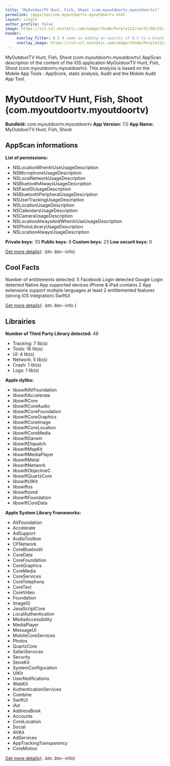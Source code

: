 ```yaml
---
title: "MyOutdoorTV Hunt, Fish, Shoot (com.myoutdoortv.myoutdoortv)"
permalink: /apps/ios/com.myoutdoortv.myoutdoortv.html
layout: single
author_profile: false
image: https://is3-ssl.mzstatic.com/image/thumb/Purple112/v4/31/50/19/3150192b-18b9-8ba0-9ebb-1ba735e383d8/AppIcon-0-0-1x_U007emarketing-0-0-0-7-0-0-sRGB-0-0-0-GLES2_U002c0-512MB-85-220-0-0.png/512x512bb.jpg
header: 
     overlay_filter: 0.5 # same as adding an opacity of 0.5 to a black background
     overlay_image: https://is3-ssl.mzstatic.com/image/thumb/Purple112/v4/31/50/19/3150192b-18b9-8ba0-9ebb-1ba735e383d8/AppIcon-0-0-1x_U007emarketing-0-0-0-7-0-0-sRGB-0-0-0-GLES2_U002c0-512MB-85-220-0-0.png/512x512bb.jpg
---
```

MyOutdoorTV Hunt, Fish, Shoot (com.myoutdoortv.myoutdoortv) AppScan description of the content of the iOS application MyOutdoorTV Hunt, Fish, Shoot (com.myoutdoortv.myoutdoortv). This analysis is based on the Mobile App Tools : AppScore, static analysis, Audit and the Mobile Audit App Tool.

# MyOutdoorTV Hunt, Fish, Shoot (com.myoutdoortv.myoutdoortv)

**BundleId:** com.myoutdoortv.myoutdoortv
**App Version:** 7.0
**App Name:** MyOutdoorTV Hunt, Fish, Shoot


## AppScan informations 

**List of permissions:** 
- NSLocationWhenInUseUsageDescription
- NSMicrophoneUsageDescription
- NSLocalNetworkUsageDescription
- NSBluetoothAlwaysUsageDescription
- NSFaceIDUsageDescription
- NSBluetoothPeripheralUsageDescription
- NSUserTrackingUsageDescription
- NSLocationUsageDescription
- NSCalendarsUsageDescription
- NSCameraUsageDescription
- NSLocationAlwaysAndWhenInUseUsageDescription
- NSPhotoLibraryUsageDescription
- NSLocationAlwaysUsageDescription
  
  
**Private keys:** 33
**Public keys:** 8
**Custom keys:** 23
**Low securit keys:** 0
  
[Get more details](/pricing.html){: .btn .btn--info}

## Cool Facts

Number of entitlements detected: 5
Facebook Login detected
Google Login detected
Native App
supported devices iPhone & iPad
contains 2 App extensions
support multiple languages
at least 2 entitlemented features (strong iOS integration)
SwiftUI
  
[Get more details](/pricing.html){: .btn .btn--info }

## Librairies 
**Number of Third Party Library detected:** 48
- Tracking: 7 lib(s)
- Tools: 16 lib(s)
- UI: 4 lib(s)
- Network: 5 lib(s)
- Crash: 1 lib(s)
- Logs: 1 lib(s)


**Apple dylibs:**
- libswiftAVFoundation
- libswiftAccelerate
- libswiftCore
- libswiftCoreAudio
- libswiftCoreFoundation
- libswiftCoreGraphics
- libswiftCoreImage
- libswiftCoreLocation
- libswiftCoreMedia
- libswiftDarwin
- libswiftDispatch
- libswiftMapKit
- libswiftMediaPlayer
- libswiftMetal
- libswiftNetwork
- libswiftObjectiveC
- libswiftQuartzCore
- libswiftUIKit
- libswiftos
- libswiftsimd
- libswiftFoundation
- libswiftCoreData


**Apple System Library Frameworks:**
- AVFoundation
- Accelerate
- AdSupport
- AudioToolbox
- CFNetwork
- CoreBluetooth
- CoreData
- CoreFoundation
- CoreGraphics
- CoreMedia
- CoreServices
- CoreTelephony
- CoreText
- CoreVideo
- Foundation
- ImageIO
- JavaScriptCore
- LocalAuthentication
- MediaAccessibility
- MediaPlayer
- MessageUI
- MobileCoreServices
- Photos
- QuartzCore
- SafariServices
- Security
- StoreKit
- SystemConfiguration
- UIKit
- UserNotifications
- WebKit
- AuthenticationServices
- Combine
- SwiftUI
- iAd
- AddressBook
- Accounts
- CoreLocation
- Social
- AVKit
- AdServices
- AppTrackingTransparency
- CoreMotion


  
[Get more details](/pricing.html){: .btn .btn--info}

